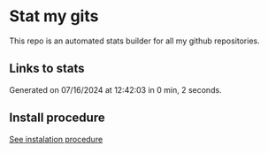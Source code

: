 # Stat my gits

This repo is an automated stats builder for all my github repositories.

## Links to stats


Generated on 07/16/2024 at 12:42:03 in 0 min, 2 seconds.

## Install procedure

[See instalation procedure](./src/install.md)
